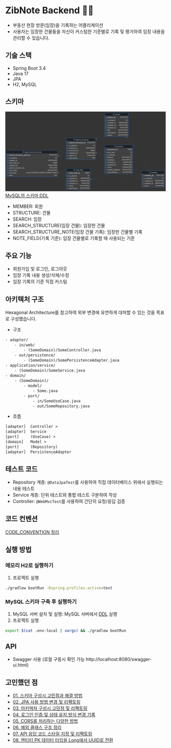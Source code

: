# ZibNote Backend 🏡📝
- 부동산 현장 방문(임장)을 기록하는 어플리케이션
- 사용자는 임장한 건물들을 자신이 커스텀한 기준별로 기록 및 평가하여 임장 내용을 관리할 수 있습니다.

## 기술 스택
- Spring Boot 3.4
- Java 17
- JPA
- H2, MySQL

## 스키마
![ERD](docs/database/ERD.png)
[MySQL의 스키마 DDL](docs/database/mysql_ddl.sql)
- MEMBER: 회원
- STRUCTURE: 건물
- SEARCH: 임장
- SEARCH_STRUCTURE(임장 건물): 임장한 건물
- SEARCH_STRUCTURE_NOTE(임장 건물 기록): 임장한 건물별 기록
- NOTE_FIELD(기록 기준): 임장 건물별로 기록할 때 사용되는 기준

## 주요 기능
- 회원가입 및 로그인, 로그아웃
- 임장 기록 내용 생성/삭제/수정
- 임장 기록의 기준 직접 커스텀

## 아키텍처 구조
Hexagonal Architecture를 참고하여 외부 변경에 유연하게 대처할 수 있는 것을 목표로 구성했습니다.
- 구조
```
- adapter/
    - in/web/
        - (SomeDomain)/SomeController.java
    - out/persistence/
        - (SomeDomain)/SomePersistenceAdapter.java
- application/service/
    - (SomeDomain)/SomeService.java
- domain/
    - (SomeDomain)/
        - model/
            - Some.java
        - port/
            - in/SomeUseCase.java
            - out/SomeRepository.java
```
- 흐름
```
[adapter]  Controller >
[adapter]  Service 
[port]     (UseCase) >
[domain]   Model >
[port]     (Repository) 
[adapter]  PersistenceAdapter
```

## 테스트 코드
- Repository 계층: `@DataJpaTest`를 사용하여 직접 데이터베이스 위에서 실행되는 내용 테스트
- Service 계층: 단위 테스트와 통합 테스트 구분하여 작성
- Controller: `@WebMvcTest`를 사용하여 간단히 요청/응답 검증

## 코드 컨벤션
[CODE_CONVENTION 정리](CODE_CONVENTION.md)

## 실행 방법
### 메모리 H2로 실행하기
1. 프로젝트 실행
```bash
./gradlew bootRun -Dspring.profiles.active=test
```

### MySQL 스키마 구축 후 실행하기
1. MySQL 서버 설치 및 실행: MySQL 서버에서 [DDL](docs/database/mysql_ddl.sql) 실행 
2. 프로젝트 실행
```bash
export $(cat .env-local | xargs) && ./gradlew bootRun
```

## API
- Swagger 사용 (로컬 구동시 확인 가능 http://localhost:8080/swagger-ui.html)

## 고민했던 점
- [01. 스키마 구성시 고민점과 해결 방법](docs/develop/01_Schema.md)
- [02. JPA 사용 방법 변경 및 리팩토링](docs/develop/02_Refactoring_in_JPA.md)
- [03. 아키텍처 구성시 고민점 및 리팩토링](docs/develop/03_Refactoring_in_Architecture.md)
- [04. 로그인 인증 및 상태 유지 방식 변경 기록](docs/develop/04_Auth.md)
- [05. CORS를 처리하는 다양한 방법](docs/develop/05_CORS.md)
- [06. 예외 클래스 구조 정리](docs/develop/06_Exception_Class.md)
- [07. API 응답 코드 스타일 지정 및 리팩토링](docs/develop/07_API_Response_Body.md)
- [08. 엔티티 PK 데이터 타입을 Long에서 UUID로 전환](docs/develop/08_Change_PK_to_UUID.md)
